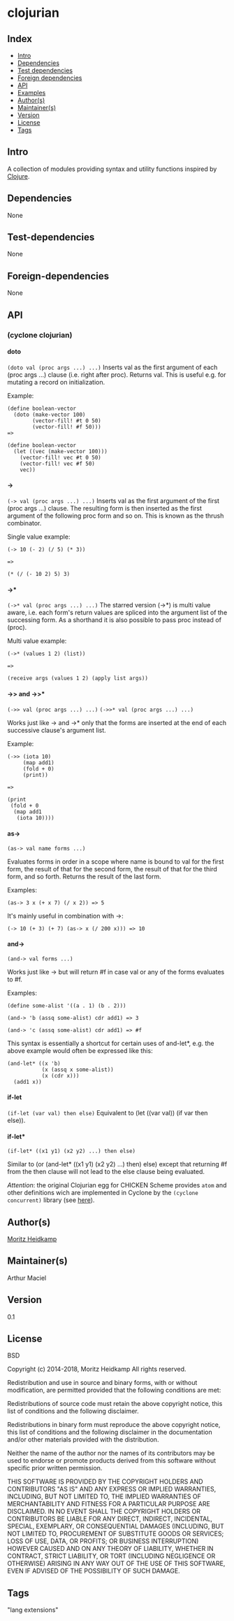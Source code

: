 # clojurian
## Index 
- [Intro](#Intro)
- [Dependencies](#Dependencies)
- [Test dependencies](#Test-dependencies)
- [Foreign dependencies](#Foreign-dependencies)
- [API](#API)
- [Examples](#Examples)
- [Author(s)](#Author(s))
- [Maintainer(s)](#Maintainer(s))
- [Version](#Version) 
- [License](#License) 
- [Tags](#Tags) 

## Intro 
A collection of modules providing syntax and utility functions inspired by [Clojure](https://clojure.com).

## Dependencies 
None

## Test-dependencies 
None

## Foreign-dependencies 
None

## API 

### (cyclone clojurian)

#### doto
`(doto val (proc args ...) ...)` 
Inserts val as the first argument of each (proc args ...) clause (i.e. right after proc). Returns val. This is useful e.g. for mutating a record on initialization.

Example:
```
(define boolean-vector
  (doto (make-vector 100)
        (vector-fill! #t 0 50)
        (vector-fill! #f 50)))
=>

(define boolean-vector
  (let ((vec (make-vector 100)))
    (vector-fill! vec #t 0 50)
    (vector-fill! vec #f 50)
    vec))
```

#### ->
`(-> val (proc args ...) ...)`
Inserts val as the first argument of the first (proc args ...) clause. The resulting form is then inserted as the first argument of the following proc form and so on. This is known as the thrush combinator. 

Single value example:
```
(-> 10 (- 2) (/ 5) (* 3))

=>

(* (/ (- 10 2) 5) 3)
```

#### ->*
`(->* val (proc args ...) ...)`
The starred version (->*) is multi value aware, i.e. each form's return values are spliced into the argument list of the successing form. As a shorthand it is also possible to pass proc instead of (proc).

Multi value example:

```
(->* (values 1 2) (list))

=>

(receive args (values 1 2) (apply list args))
```

#### ->> and ->>*
`(->> val (proc args ...) ...)`
`(->>* val (proc args ...) ...)`

Works just like -> and ->* only that the forms are inserted at the end of each successive clause's argument list.

Example:
```
(->> (iota 10)
     (map add1)
     (fold + 0)
     (print))

=>

(print
 (fold + 0
  (map add1
   (iota 10))))
```

#### as->
`(as-> val name forms ...)`

Evaluates forms in order in a scope where name is bound to val for the first form, the result of that for the second form, the result of that for the third form, and so forth. Returns the result of the last form.

Examples:
```
(as-> 3 x (+ x 7) (/ x 2)) => 5
```
It's mainly useful in combination with ->:
```
(-> 10 (+ 3) (+ 7) (as-> x (/ 200 x))) => 10
```

#### and->
`(and-> val forms ...)`

Works just like -> but will return #f in case val or any of the forms evaluates to #f.

Examples:
```
(define some-alist '((a . 1) (b . 2)))

(and-> 'b (assq some-alist) cdr add1) => 3

(and-> 'c (assq some-alist) cdr add1) => #f
```

This syntax is essentially a shortcut for certain uses of and-let*, e.g. the above example would often be expressed like this:

```
(and-let* ((x 'b)
           (x (assq x some-alist))
           (x (cdr x)))
  (add1 x))
```

#### if-let
`(if-let (var val) then else)`
Equivalent to (let ((var val)) (if var then else)).

#### if-let*
`(if-let* ((x1 y1) (x2 y2) ...) then else)` 

Similar to (or (and-let* ((x1 y1) (x2 y2) ...) then) else) except that returning #f from the then clause will not lead to the else clause being evaluated.

*Attention*: the original Clojurian egg for CHICKEN Scheme provides `atom` and other definitions wich are implemented in Cyclone by the `(cyclone concurrent)` library (see [here](http://justinethier.github.io/cyclone/docs/api/cyclone/concurrent)).

## Author(s)
[Moritz Heidkamp](http://wiki.call-cc.org/users/moritz-heidkamp)

## Maintainer(s) 
Arthur Maciel <arthurmaciel at gmail dot com>

## Version 
0.1

## License 
BSD

Copyright (c) 2014-2018, Moritz Heidkamp
All rights reserved.

Redistribution and use in source and binary forms, with or without
modification, are permitted provided that the following conditions are
met:

Redistributions of source code must retain the above copyright
notice, this list of conditions and the following disclaimer.

Redistributions in binary form must reproduce the above copyright
notice, this list of conditions and the following disclaimer in the
documentation and/or other materials provided with the distribution.

Neither the name of the author nor the names of its contributors may
be used to endorse or promote products derived from this software
without specific prior written permission.

THIS SOFTWARE IS PROVIDED BY THE COPYRIGHT HOLDERS AND CONTRIBUTORS
"AS IS" AND ANY EXPRESS OR IMPLIED WARRANTIES, INCLUDING, BUT NOT
LIMITED TO, THE IMPLIED WARRANTIES OF MERCHANTABILITY AND FITNESS
FOR A PARTICULAR PURPOSE ARE DISCLAIMED. IN NO EVENT SHALL THE
COPYRIGHT HOLDERS OR CONTRIBUTORS BE LIABLE FOR ANY DIRECT,
INDIRECT, INCIDENTAL, SPECIAL, EXEMPLARY, OR CONSEQUENTIAL DAMAGES
(INCLUDING, BUT NOT LIMITED TO, PROCUREMENT OF SUBSTITUTE GOODS OR
SERVICES; LOSS OF USE, DATA, OR PROFITS; OR BUSINESS INTERRUPTION)
HOWEVER CAUSED AND ON ANY THEORY OF LIABILITY, WHETHER IN CONTRACT,
STRICT LIABILITY, OR TORT (INCLUDING NEGLIGENCE OR OTHERWISE)
ARISING IN ANY WAY OUT OF THE USE OF THIS SOFTWARE, EVEN IF ADVISED
OF THE POSSIBILITY OF SUCH DAMAGE.

## Tags 
"lang extensions"
